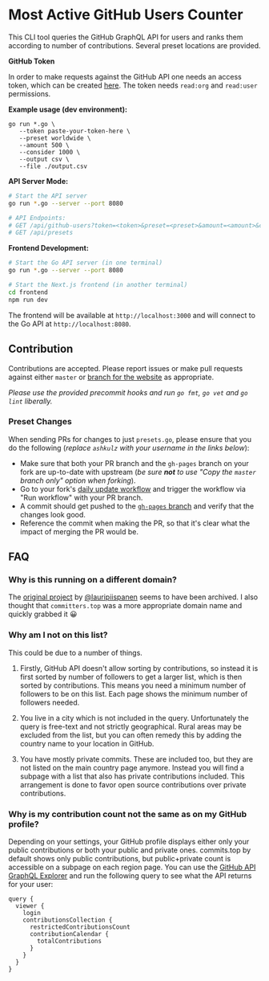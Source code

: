 # Most Active GitHub Users Counter

This CLI tool queries the GitHub GraphQL API for users and ranks them according to number of contributions. Several preset locations are provided.

**GitHub Token**

In order to make requests against the GitHub API one needs an access token, which can be created [here](https://github.com/settings/tokens). The token needs `read:org` and `read:user` permissions.

**Example usage (dev environment):**

```
go run *.go \
   --token paste-your-token-here \
   --preset worldwide \
   --amount 500 \
   --consider 1000 \
   --output csv \
   --file ./output.csv
```

**API Server Mode:**

```bash
# Start the API server
go run *.go --server --port 8080

# API Endpoints:
# GET /api/github-users?token=<token>&preset=<preset>&amount=<amount>&consider=<consider>
# GET /api/presets
```

**Frontend Development:**

```bash
# Start the Go API server (in one terminal)
go run *.go --server --port 8080

# Start the Next.js frontend (in another terminal)
cd frontend
npm run dev
```

The frontend will be available at `http://localhost:3000` and will connect to the Go API at `http://localhost:8080`.

## Contribution

Contributions are accepted. Please report issues or make pull requests against either `master` or [branch for the website](https://github.com/ashkulz/committers.top/tree/gh-pages) as appropriate.

*Please use the provided precommit hooks and run `go fmt`, `go vet` and `go lint` liberally.*

### Preset Changes

When sending PRs for changes to just `presets.go`, please ensure that you do the following (_replace `ashkulz` with your username in the links below_):

* Make sure that both your PR branch and the `gh-pages` branch on your fork are up-to-date with upstream (_be sure **not** to use "Copy the `master` branch only" option when forking_).
* Go to your fork's [daily update workflow](https://github.com/ashkulz/committers.top/actions/workflows/daily_update.yml) and trigger the workflow via "Run workflow" with your PR branch.
* A commit should get pushed to the [`gh-pages` branch](https://github.com/ashkulz/committers.top/tree/gh-pages) and verify that the changes look good.
* Reference the commit when making the PR, so that it's clear what the impact of merging the PR would be.

## FAQ

### Why is this running on a different domain?

The [original project](https://github.com/lauripiispanen/most-active-github-users-counter) by [@lauripiispanen](https://github.com/lauripiispanen) seems to have been archived. I also thought that `committers.top` was a more appropriate domain name and quickly grabbed it :grinning:

### Why am I not on this list?

This could be due to a number of things.

1) Firstly, GitHub API doesn't allow sorting by contributions, so instead it is first sorted by number of followers to get a larger list, which is then sorted by contributions. This means you need a minimum number of followers to be on this list. Each page shows the minimum number of followers needed.

2) You live in a city which is not included in the query. Unfortunately the query is free-text and not strictly geographical. Rural areas may be excluded from the list, but you can often remedy this by adding the country name to your location in GitHub.

3) You have mostly private commits. These are included too, but they are not listed on the main country page anymore. Instead you will find a subpage with a list that also has private contributions included. This arrangement is done to favor open source contributions over private contributions.

### Why is my contribution count not the same as on my GitHub profile?

Depending on your settings, your GitHub profile displays either only your public contributions or both your public and private ones. commits.top by default shows only public contributions, but public+private count is accessible on a subpage on each region page. You can use the [GitHub API GraphQL Explorer](https://developer.github.com/v4/explorer/) and run the following query to see what the API returns for your user:

```
query { 
  viewer { 
    login
    contributionsCollection {
      restrictedContributionsCount
      contributionCalendar {
        totalContributions
      }
    }
  }
}
```
